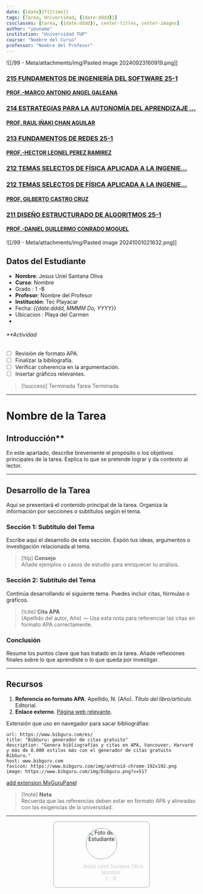 ```yaml
---
date: {{date}}T{{time}}
tags: [Tarea, Universidad, {{date:dddd}}]
cssclasses: [tarea, {{date:dddd}}, center-titles, center-images]
author: "youname"
institution: "Universidad TUP"
course: "Nombre del Curso"
professor: "Nombre del Profesor"
---
```


![[/99 - Meta/attachments/img/Pasted image 20240923160919.png]]

### [215 FUNDAMENTOS DE INGENIERÍA DEL SOFTWARE 25-1](https://moodle.tecplayacar.edu.mx/course/view.php?id=6032 "215 FUNDAMENTOS DE INGENIERÍA DEL SOFTWARE 25-1")
#### [PROF.-MARCO ANTONIO ANGEL GALEANA](https://moodle.tecplayacar.edu.mx/user/view.php?id=8662&course=6032)


### [214 ESTRATEGIAS PARA LA AUTONOMÍA DEL APRENDIZAJE ...](https://moodle.tecplayacar.edu.mx/course/view.php?id=6031 "214 ESTRATEGIAS PARA LA AUTONOMÍA DEL APRENDIZAJE 25-1")
#### [PROF. RAUL IÑAKI CHAN AGUILAR](https://moodle.tecplayacar.edu.mx/user/view.php?id=4869&course=6031)


### [213 FUNDAMENTOS DE REDES 25-1](https://moodle.tecplayacar.edu.mx/course/view.php?id=6030 "213 FUNDAMENTOS DE REDES 25-1")
#### [PROF.-HECTOR LEONEL PEREZ RAMIREZ](https://moodle.tecplayacar.edu.mx/user/view.php?id=9023&course=6030)


### [212 TEMAS SELECTOS DE FÍSICA APLICADA A LA INGENIE...](https://moodle.tecplayacar.edu.mx/course/view.php?id=6028 "212 TEMAS SELECTOS DE FÍSICA APLICADA A LA INGENIERÍA 25-1")


### [212 TEMAS SELECTOS DE FÍSICA APLICADA A LA INGENIE...](https://moodle.tecplayacar.edu.mx/course/view.php?id=6028 "212 TEMAS SELECTOS DE FÍSICA APLICADA A LA INGENIERÍA 25-1")

#### [PROF. GILBERTO CASTRO CRUZ](https://moodle.tecplayacar.edu.mx/user/view.php?id=5713&course=6028)

### [211 DISEÑO ESTRUCTURADO DE ALGORITMOS 25-1](https://moodle.tecplayacar.edu.mx/course/view.php?id=6029 "211 DISEÑO ESTRUCTURADO DE ALGORITMOS 25-1")
#### [PROF.-DANIEL GUILLERMO CONRADO MOGUEL](https://moodle.tecplayacar.edu.mx/user/view.php?id=10360&course=6029)
![[/99 - Meta/attachments/img/Pasted image 20241001021632.png]]





## **Datos del Estudiante**

- **Nombre**: Jesus Uriel Santana Oliva
- **Curso**: Nombre 
- Grado : 1 -B
- **Profesor**: Nombre del Profesor
- **Institución**: Tec Playacar
- Fecha: _{{date:dddd, MMMM Do, YYYY}}_
- Ubicacion : Playa del Carmen
- 
###### **Actividad
- [ ] Revisión de formato APA.
- [ ] Finalizar la bibliografía.
- [ ] Verificar coherencia en la argumentación.
- [ ] Insertar gráficos relevantes.

> [!success] Terminada
> Tarea Terminada
> 

---
# **Nombre de la Tarea**

##  Introducción**

En este apartado, describe brevemente el propósito o los objetivos principales de la tarea. Explica lo que se pretende lograr y da contexto al lector.

---

## **Desarrollo de la Tarea**

Aquí se presentará el contenido principal de la tarea. Organiza la información por secciones o subtítulos según el tema.

### **Sección 1: Subtítulo del Tema**

Escribe aquí el desarrollo de esta sección. Expón tus ideas, argumentos o investigación relacionada al tema.

> [!tip] **Consejo**  
> Añade ejemplos o casos de estudio para enriquecer tu análisis.

### **Sección 2: Subtítulo del Tema**

Continúa desarrollando el siguiente tema. Puedes incluir citas, fórmulas o gráficos.

> [!cite] **Cita APA**  
> (Apellido del autor, Año) — Usa esta nota para referenciar las citas en formato APA correctamente.

### **Conclusión**

Resume los puntos clave que has tratado en la tarea. Añade reflexiones finales sobre lo que aprendiste o lo que queda por investigar.

---

## **Recursos**

1. **Referencia en formato APA**. Apellido, N. (Año). _Título del libro/artículo_. Editorial.
2. **Enlace externo**. [Página web relevante](https://example.com).

Extensión que uso en navegador para sacar bibliográfias:

```cardlink
url: https://www.bibguru.com/es/
title: "BibGuru: generador de citas gratuito"
description: "Genera bibliografías y citas en APA, Vancouver, Harvard y más de 8.000 estilos más con el generador de citas gratuito BibGuru."
host: www.bibguru.com
favicon: https://www.bibguru.com/img/android-chrome-192x192.png
image: https://www.bibguru.com/img/bibguru.png?v=517
```

[add extension MyGuru](https://chromewebstore.google.com/detail/bibguru-free-citation-gen/locfkepdjehnijbhbhalhlbpcjlngiil)[Panel](https://app.bibguru.com/p/59f89441-dd25-43bb-93d2-62927e18d5a5#google_vignette)


> [!note] **Nota**  
> Recuerda que las referencias deben estar en formato APA y alineadas con las exigencias de la universidad.

---
<center>
  <div style="display: inline-block; padding: 15px; border: 2px solid #ccc; border-radius: 10px; background: transparent; box-shadow: 0 0 15px rgba(255,255,255,0.3); text-align: center; transition: transform 0.3s, box-shadow 0.3s;">
    <img src="https://avatars.githubusercontent.com/u/47199647?v=4" alt="Foto del Estudiante" style="width: 80px; height: 80px; border-radius: 50%; margin-bottom: 10px; border: 2px solid #ccc; transition: transform 0.3s;">
    <div style="font-family: Arial, sans-serif; color: #ccc;">
      <strong style="color: #fff;">Alumno:</strong> Jesús Uriel Santana Oliva<br>
      <strong style="color: #fff;">Curso:</strong> Nombre<br>
      <strong style="color: #fff;">Grado:</strong> 1 - B
    </div>
  </div>
</center>

<br>